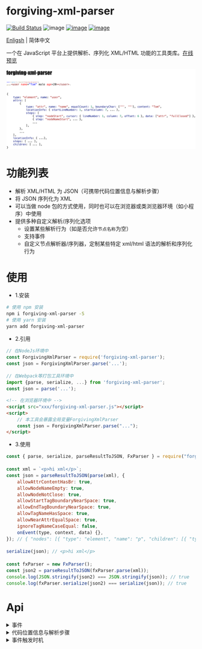 # forgiving-xml-parser

[![Build Status](https://travis-ci.org/imingyu/forgiving-xml-parser.svg?branch=master)](https://travis-ci.org/imingyu/forgiving-xml-parser)
![image](https://img.shields.io/npm/l/forgiving-xml-parser.svg)
[![image](https://img.shields.io/npm/v/forgiving-xml-parser.svg)](https://www.npmjs.com/package/forgiving-xml-parser)
[![image](https://img.shields.io/npm/dt/forgiving-xml-parser.svg)](https://www.npmjs.com/package/forgiving-xml-parser)

[Enligsh](./README.md) | 简体中文

一个在 JavaScript 平台上提供解析、序列化 XML/HTML 功能的工具类库。[在线预览](https://imingyu.github.io/forgiving-xml-parser/)

![spec](./docs/img/ad.png)

# 功能列表

-   解析 XML/HTML 为 JSON（可携带代码位置信息与解析步骤）
-   将 JSON 序列化为 XML
-   可以当做 node 包的方式使用，同时也可以在浏览器或类浏览器环境（如小程序）中使用
-   提供多种自定义解析/序列化选项
    -   设置某些解析行为（如是否允许`节点名称`为空）
    -   支持事件
    -   自定义节点解析器/序列器，定制某些特定 xml/html 语法的解析和序列化行为

# 使用

-   1.安装

```bash
# 使用 npm 安装
npm i forgiving-xml-parser -S
# 使用 yarn 安装
yarn add forgiving-xml-parser
```

-   2.引用

```javascript
// 在NodeJs环境中
const ForgivingXmlParser = require('forgiving-xml-parser');
const json = ForgivingXmlParser.parse('...');

// 在Webpack等打包工具环境中
import {parse, serialize, ...} from 'forgiving-xml-parser';
const json = parse('...');
```

```html
<!-- 在浏览器环境中 -->
<script src="xxx/forgiving-xml-parser.js"></script>
<script>
    // 本工具会暴露全局变量ForgivingXmlParser
    const json = ForgivingXmlParser.parse("...");
</script>
```

-   3.使用

```javascript
const { parse, serialize, parseResultToJSON, FxParser } = require("forgiving-xml-parser");

const xml = `<p>hi xml</p>`;
const json = parseResultToJSON(parse(xml), {
    allowAttrContentHasBr: true,
    allowNodeNameEmpty: true,
    allowNodeNotClose: true,
    allowStartTagBoundaryNearSpace: true,
    allowEndTagBoundaryNearSpace: true,
    allowTagNameHasSpace: true,
    allowNearAttrEqualSpace: true,
    ignoreTagNameCaseEqual: false,
    onEvent(type, context, data) {},
}); // { "nodes": [{ "type": "element", "name": "p", "children": [{ "type": "text", "content": "hi xml" }] }] }

serialize(json); // <p>hi xml</p>

const fxParser = new FxParser();
const json2 = parseResultToJSON(fxParser.parse(xml));
console.log(JSON.stringify(json2) === JSON.stringify(json)); // true
console.log(fxParser.serialize(json2) === serialize(json)); // true
```

# Api

<details>
<summary>事件</summary>

| 事件                | 简介                           | 节点类型触发情况及次数                                                                                                                                    |                                |                                                                                                   |                      |                      |                      |                       |                      |     |
| ------------------- | ------------------------------ | --------------------------------------------------------------------------------------------------------------------------------------------------------- | ------------------------------ | ------------------------------------------------------------------------------------------------- | -------------------- | -------------------- | -------------------- | --------------------- | -------------------- | --- |
|                     |                                | Element                                                                                                                                                   | Element(selfclosing)           | Attr                                                                                              | Text                 | Comment              | CDATA                | ProcessingInstruction | DTD                  |
| `nodeStart`         | 节点开始解析                   | 必定触发，仅触发一次                                                                                                                                      | 同左                           | 同左                                                                                              | 同左                 | 同左                 | 同左                 | 同左                  | 同左                 |
| `nodeEnd`           | 节点解析完成                   | 节点正确关闭且不是`xml中`最后一个节点时触发，仅触发一次；<br>`<p><span></p>`中的`p`和`span`均会触发；<br>`<p></p><span>`中的`p`会触发，但是`span`不会触发 | 同左                           | 同左                                                                                              | 同左                 | 同左                 | 同左                 | 同左                  | 同左                 |
| `nodeNameStart`     | 节点名称开始解析               | `startTag`中包含名称时触发一次；<br>（`v1.1.0开始支持`）`endTag`中包含名称时触发一次                                                                      | `startTag`中包含名称时触发一次 | 包含名称时触发一次                                                                                | 不触发               | 不触发               | 不触发               | 同 Attr               | 同 Attr              |
| `nodeNameEnd`       | 节点名称解析完毕               | `startTag`中包含名称时触发一次；<br>（`v1.1.0开始支持`）`endTag`中包含名称时触发一次                                                                      | `startTag`中包含名称时触发一次 | 包含名称时触发一次                                                                                | 不触发               | 不触发               | 不触发               | 同 Attr               | 同 Attr              |
| `startTagStart`     | `startTag`部分开始解析         | 必定触发，仅触发一次                                                                                                                                      | 必定触发，仅触发一次           | 不触发                                                                                            | 不触发               | 必定触发，仅触发一次 | 必定触发，仅触发一次 | 必定触发，仅触发一次  | 必定触发，仅触发一次 |
| `attrsStart`        | `startTag`中的属性部分开始解析 | `startTag`包含属性部分时触发，仅触发一次；                                                                                                                | 同左                           | 不触发                                                                                            | 不触发               | 不触发               | 不触发               | 同 Element            | 同 Element           |
| `attrsEnd`          | `startTag`中的属性部分解析完成 | `startTag`包含属性部分时触发，仅触发一次；                                                                                                                | 同左                           | 不触发                                                                                            | 不触发               | 不触发               | 不触发               | 同 Element            | 同 Element           |
| `attrEqual`         | 属性遇到`=`                    | 不触发                                                                                                                                                    | 不触发                         | 属性中包含`=`时触发，触发一次或多次，取决于`options.encounterAttrMoreEqual`                       | 不触发               | 不触发               | 不触发               | 不触发                | 不触发               |
| `attrLeftBoundary`  | 属性遇到左边界符（如：`"'(`）  | 不触发                                                                                                                                                    | 不触发                         | 属性中包含左边界符时触发，触发一次，左边界符值读取属性父元素的`nodeAdapter.attrLeftBoundaryChar`  | 不触发               | 不触发               | 不触发               | 不触发                | 不触发               |
| `attrRightBoundary` | 属性遇到右边界符（如：`"')`）  | 不触发                                                                                                                                                    | 不触发                         | 属性中包含右边界符时触发，触发一次，右边界符值读取属性父元素的`nodeAdapter.attrRightBoundaryChar` | 不触发               | 不触发               | 不触发               | 不触发                | 不触发               |
| `startTagEnd`       | `startTag`部分解析完成         | `startTag`部分正确关闭时触发，仅触发一次；<br>`<user name="Tom">`会触发；<br>`<user name="Tom"`不会触发                                                   | 同左                           | 不触发                                                                                            | 不触发               | 同 Element           | 同 Element           | 同 Element            | 同 Element           |
| `nodeContentStart`  | 文本内容开始解析               | 不触发                                                                                                                                                    | 不触发                         | 属性中包含内容时触发，触发一次                                                                    | 必定触发，仅触发一次 | 同左                 | 同左                 | 不触发                | 不触发               |
| `nodeContentEnd`    | 文本内容解析完成               | 不触发                                                                                                                                                    | 不触发                         | 属性中包含内容时触发，触发一次                                                                    | 必定触发，仅触发一次 | 同左                 | 同左                 | 不触发                | 不触发               |
| `endTagStart`       | `endTag`部分开始解析           | 含有`endTag`部分时触发，仅触发一次；                                                                                                                      | 不触发                         | 不触发                                                                                            | 不触发               | 同 Element           | 同 Element           | 同 Element            | 同 Element           |
| `endTagEnd`         | `endTag`部分解析完成           | `endTag`部分正确关闭时触发，仅触发一次；                                                                                                                  | 不触发                         | 不触发                                                                                            | 不触发               | 同 Element           | 同 Element           | 同 Element            | 同 Element           |
| `error`             | 发生异常                       | 异常发生时触发，触发 0 到多次，范围：全局                                                                                                                 |

</details>

<details>
<summary>代码位置信息与解析步骤</summary>

**代码位置信息**

```typescript
interface FxLocation {
    startLineNumber: number; // 开始行号，行号从1开始
    endLineNumber?: number; // 结束行号
    startColumn: number; // 开始列号，列号从1开始
    endColumn?: number; // 结束列号
    startOffset: number; // 开始偏移索引号，偏移索引号从0开始
    endOffset?: number; // 结束偏移索引号
}
interface FxNodeLocationInfo extends FxLocation {
    startTag?: FxLocation; // startTag部分的代码位置信息
    endTag?: FxLocation; // endTag部分的代码位置信息
    attrs?: FxLocation[]; // 属性部分的代码位置信息，数组顺序为每个属性出现的顺序
}

interface FxNode {
    locationInfo: FxNodeLocationInfo;
}

// v1.1.0后变更：
interface FxNodeTagLocationInfo extends FxLocation {
    name?: FxLocation; // startTag|endTag部分中名称的位置信息
}
interface FxAttrLocationInfo extends FxLocation {
    name?: FxLocation; // 名称的位置信息
    content?: FxLocation; // 内容的位置信息
    leftBoundary?: FxCursorPosition; // 左边界符的位置信息
    rightBoundary?: FxCursorPosition; // 右边界符的位置信息
}
interface FxNodeLocationInfo extends FxLocation {
    startTag?: FxNodeTagLocationInfo; // startTag部分的代码位置信息
    endTag?: FxNodeTagLocationInfo; // endTag部分的代码位置信息
    attrs?: FxAttrLocationInfo[]; // 属性部分的代码位置信息，数组顺序为每个属性出现的顺序
}
```

**解析步骤**

```typescript
interface FxCursorPosition {
    lineNumber: number; // 行号，从1开始
    column: number; // 列号，从1开始
    offset: number; // 偏移索引号，从0开始
}
interface FxTryStep {
    step: FxEventType; // 解析阶段，值就是事件名称
    cursor: FxCursorPosition; // 当前阶段所处的光标位置
    data?: FxTryStepData; // 阶段数据，可以包含名称、节点解析器、关闭类型等
}
interface FxNode {
    steps?: FxTryStep[]; // 解析步骤
}
```

</details>

<details>
<summary>事件触发时机</summary>

![Legend](./docs/img/legend.png)

</details>
